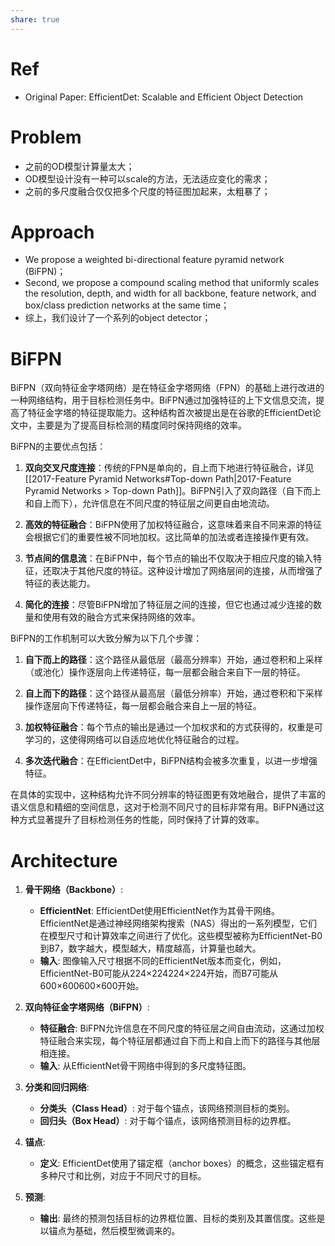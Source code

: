 ```yaml
---
share: true
---
```


# Ref

- Original Paper: EfficientDet: Scalable and Efficient Object Detection

# Problem
- 之前的OD模型计算量太大；
- OD模型设计没有一种可以scale的方法，无法适应变化的需求；
- 之前的多尺度融合仅仅把多个尺度的特征图加起来，太粗暴了；

# Approach

-  We propose a weighted bi-directional feature pyramid network (BiFPN)；
-  Second, we propose a compound scaling method that uniformly scales the resolution, depth, and width for all backbone, feature network, and box/class prediction networks at the same time；
- 综上，我们设计了一个系列的object detector；

# BiFPN

BiFPN（双向特征金字塔网络）是在特征金字塔网络（FPN）的基础上进行改进的一种网络结构，用于目标检测任务中。BiFPN通过加强特征的上下文信息交流，提高了特征金字塔的特征提取能力。这种结构首次被提出是在谷歌的EfficientDet论文中，主要是为了提高目标检测的精度同时保持网络的效率。

BiFPN的主要优点包括：

1. **双向交叉尺度连接**：传统的FPN是单向的，自上而下地进行特征融合，详见[[2017-Feature Pyramid Networks#Top-down Path|2017-Feature Pyramid Networks > Top-down Path]]。BiFPN引入了双向路径（自下而上和自上而下），允许信息在不同尺度的特征层之间更自由地流动。
    
2. **高效的特征融合**：BiFPN使用了加权特征融合，这意味着来自不同来源的特征会根据它们的重要性被不同地加权。这比简单的加法或者连接操作更有效。
    
3. **节点间的信息流**：在BiFPN中，每个节点的输出不仅取决于相应尺度的输入特征，还取决于其他尺度的特征。这种设计增加了网络层间的连接，从而增强了特征的表达能力。
    
4. **简化的连接**：尽管BiFPN增加了特征层之间的连接，但它也通过减少连接的数量和使用有效的融合方式来保持网络的效率。
    

BiFPN的工作机制可以大致分解为以下几个步骤：

1. **自下而上的路径**：这个路径从最低层（最高分辨率）开始，通过卷积和上采样（或池化）操作逐层向上传递特征，每一层都会融合来自下一层的特征。
    
2. **自上而下的路径**：这个路径从最高层（最低分辨率）开始，通过卷积和下采样操作逐层向下传递特征，每一层都会融合来自上一层的特征。
    
3. **加权特征融合**：每个节点的输出是通过一个加权求和的方式获得的，权重是可学习的，这使得网络可以自适应地优化特征融合的过程。
    
4. **多次迭代融合**：在EfficientDet中，BiFPN结构会被多次重复，以进一步增强特征。
    

在具体的实现中，这种结构允许不同分辨率的特征图更有效地融合，提供了丰富的语义信息和精细的空间信息，这对于检测不同尺寸的目标非常有用。BiFPN通过这种方式显著提升了目标检测任务的性能，同时保持了计算的效率。

# Architecture  

1. **骨干网络（Backbone）**:
    
    - **EfficientNet**: EfficientDet使用EfficientNet作为其骨干网络。EfficientNet是通过神经网络架构搜索（NAS）得出的一系列模型，它们在模型尺寸和计算效率之间进行了优化。这些模型被称为EfficientNet-B0到B7，数字越大，模型越大，精度越高，计算量也越大。
    - **输入**: 图像输入尺寸根据不同的EfficientNet版本而变化，例如，EfficientNet-B0可能从224×224224×224开始，而B7可能从600×600600×600开始。
2. **双向特征金字塔网络（BiFPN）**:
    
    - **特征融合**: BiFPN允许信息在不同尺度的特征层之间自由流动，这通过加权特征融合来实现，每个特征层都通过自下而上和自上而下的路径与其他层相连接。
    - **输入**: 从EfficientNet骨干网络中得到的多尺度特征图。
3. **分类和回归网络**:
    
    - **分类头（Class Head）**: 对于每个锚点，该网络预测目标的类别。
    - **回归头（Box Head）**: 对于每个锚点，该网络预测目标的边界框。
4. **锚点**:
    
    - **定义**: EfficientDet使用了锚定框（anchor boxes）的概念，这些锚定框有多种尺寸和比例，对应于不同尺寸的目标。
5. **预测**:
    
    - **输出**: 最终的预测包括目标的边界框位置、目标的类别及其置信度。这些是以锚点为基础，然后模型微调来的。

